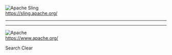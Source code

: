 ![Apache Sling][image0]\
<https://sling.apache.org/>

---

---

![Apache][image1]\
<https://www.apache.org/>

Search Clear

[image0]: https://main--testkarlslingreleases--aemdemos.hlx.page/media_1730dde7db06450c836710b49c0a7a69eef91366a.png#width=768&height=392

[image1]: https://main--testkarlslingreleases--aemdemos.hlx.page/media_141a2924d181cbd29302788e487b8e202d85cabb1.png#width=197&height=80
